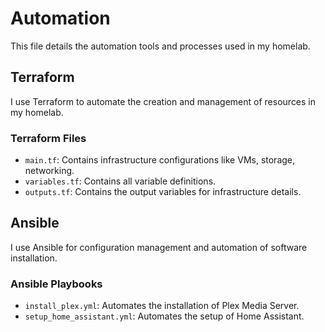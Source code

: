 # Automation

This file details the automation tools and processes used in my homelab.

## Terraform
I use Terraform to automate the creation and management of resources in my homelab.

### Terraform Files
- `main.tf`: Contains infrastructure configurations like VMs, storage, networking.
- `variables.tf`: Contains all variable definitions.
- `outputs.tf`: Contains the output variables for infrastructure details.

## Ansible
I use Ansible for configuration management and automation of software installation.

### Ansible Playbooks
- `install_plex.yml`: Automates the installation of Plex Media Server.
- `setup_home_assistant.yml`: Automates the setup of Home Assistant.
